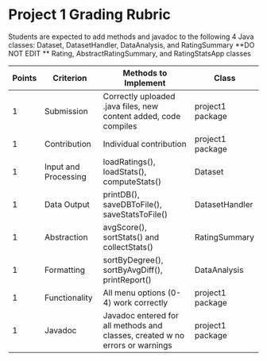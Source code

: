 # Project 1 Grading Rubric

Students are expected to add methods and javadoc to the following 4 Java classes: Dataset, DatasetHandler, DataAnalysis, and RatingSummary
**DO NOT EDIT ** Rating, AbstractRatingSummary, and RatingStatsApp classes

| Points | Criterion | Methods to Implement | Class |
|--------| ----------|----------------------|-------|
| 1 | Submission | Correctly uploaded .java files, new content added, code compiles|project1 package|
| 1| Contribution | Individual contribution| project1 package| 
| 1 | Input and Processing | loadRatings(), loadStats(), computeStats() | Dataset |
| 1 | Data Output | printDB(), saveDBToFile(), saveStatsToFile() | DatasetHandler |
| 1 | Abstraction |  avgScore(), sortStats() and collectStats() | RatingSummary |
| 1 | Formatting | sortByDegree(), sortByAvgDiff(), printReport() | DataAnalysis |
| 1 | Functionality | All menu options (0-4) work correctly | project1 package|
| 1 | Javadoc | Javadoc entered for all methods and classes, created w no errors or warnings | project1 package|

